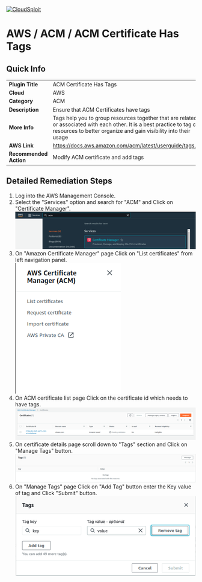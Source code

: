 [![CloudSploit](https://cloudsploit.com/img/logo-new-big-text-100.png "CloudSploit")](https://cloudsploit.com)

# AWS / ACM / ACM Certificate Has Tags

## Quick Info

| | |
|-|-|
| **Plugin Title** | ACM Certificate Has Tags |
| **Cloud** | AWS |
| **Category** | ACM |
| **Description** | Ensure that ACM Certificates have tags |
| **More Info** | Tags help you to group resources together that are related to or associated with each other. It is a best practice to tag cloud resources to better organize and gain visibility into their usage |
| **AWS Link** | https://docs.aws.amazon.com/acm/latest/userguide/tags.html |
| **Recommended Action** | Modify ACM certificate and add tags |

## Detailed Remediation Steps
1. Log into the AWS Management Console.
2. Select the "Services" option and search for "ACM" and Click on "Certificate Manager".</br> <img src="/resources/aws/acm/acm-certificate-has-tags/step2.png"/>
3. On "Amazon Certificate Manager" page Click on "List certificates" from left navigation panel.</br> <img src="/resources/aws/acm/acm-certificate-has-tags/step3.png"/>
4. On ACM certificate list page Click on the certificate id which needs to have tags.</br> <img src="/resources/aws/acm/acm-certificate-has-tags/step4.png"/>
5. On certificate details page scroll down to "Tags" section and Click on "Manage Tags" button.</br> <img src="/resources/aws/acm/acm-certificate-has-tags/step5.png"/>
6. On "Manage Tags" page Click on "Add Tag" button enter the Key value of tag and Click "Submit" button.</br> <img src="/resources/aws/acm/acm-certificate-has-tags/step6.png"/>
